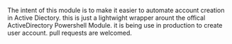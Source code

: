 The intent of this module is to make it easier to automate account creation in Active Diectory. this is just a lightwight wrapper arount the offical ActiveDirectory Powershell Module. it is being use in production to create user account. pull requests are welcomed.